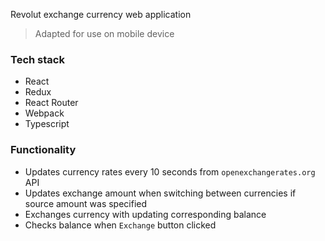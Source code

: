 Revolut exchange currency web application

> Adapted for use on mobile device

### Tech stack
* React
* Redux
* React Router
* Webpack
* Typescript

### Functionality
* Updates currency rates every 10 seconds from `openexchangerates.org` API
* Updates exchange amount when switching between currencies if source amount was specified
* Exchanges currency with updating corresponding balance
* Checks balance when `Exchange` button clicked

